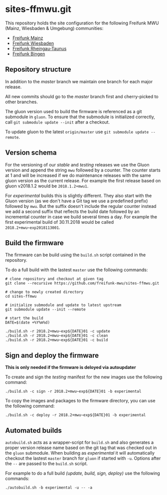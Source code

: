 # sites-ffmwu.git
This repository holds the site configuration for the following Freifunk MWU (Mainz, Wiesbaden & Umgebung) communities:

* [Freifunk Mainz](http://www.freifunk-mainz.de)
* [Freifunk Wiesbaden](http://wiesbaden.freifunk.net)
* [Freifunk Rheingau-Taunus](https://www.freifunk-rtk.de)
* [Freifunk Bingen](https://www.freifunk-bingen.de)

## Repository structure
In addition to the _master_ branch we maintain one branch for each major release.

All new commits should go to the _master_ branch first and cherry-picked to other branches.

The gluon version used to build the firmware is referenced as a git submodule in `gluon`.
To ensure that the submodule is initialized correctly, call `git submodule update --init` after a checkout.

To update gluon to the latest `origin/master` use `git submodule update --remote`.

## Version schema
For the versioning of our _stable_ and _testing_ releases we use the Gluon version and append the string `mwu` followed by a counter. The counter starts at 1 and will be increased if we do maintenance releases with the same gluon version as the current release. For example the first release based on gluon v2018.1.2 would be `2018.1.2+mwu1`.

For _experimental_ builds this is slightly different. They also start with the Gluon version (as we don't have a Git tag we use a predefined prefix) followed by `mwu`. But the suffix doesn't include the regular counter instead we add a second suffix that reflects the build date followed by an incremental counter in case we build several times a day. For example the first experimental build of 30.11.2018 would be called `2018.2+mwu~exp2018113001`.

## Build the firmware
The firmware can be build using the `build.sh` script contained in the repository.

To do a full build with the lastest `master` use the following commands:

```
# clone repository and checkout at given tag
git clone --recursive https://github.com/freifunk-mwu/sites-ffmwu.git

# change to newly created directory
cd sites-ffmwu

# initialize submodule and update to latest upstream
git submodule update --init --remote

# start the build
DATE=$(date +%Y%m%d)

./build.sh -r 2018.2+mwu~exp${DATE}01 -c update
./build.sh -r 2018.2+mwu~exp${DATE}01 -c clean
./build.sh -r 2018.2+mwu~exp${DATE}01 -c build
```

## Sign and deploy the firmware
**This is only needed if the firmware is deloyed via autoupdater**

To create and sign the _testing_ manifest for the new images use the following command:

```
./build.sh -c sign -r 2018.2+mwu~exp${DATE}01 -b experimental
```

To copy the images and packages to the firmware directory, you can use the following command:

```
./build.sh -c deploy -r 2018.2+mwu~exp${DATE}01 -b experimental
```

## Automated builds
`autobuild.sh` acts as a wrapper-script for `build.sh` and also generates a proper version release name based on the git tag that was checked out in the `gluon` submodule. When building as _experimental_ it will automatically checkout the lastest `master` branch for `gluon` if  started with `-u`. Options after the `--` are passed to the `build.sh` script.

For example to do a full build _(update, build, sign, deploy)_ use the following commands:

```
./autobuild.sh -b experimental -u -- -a
```
